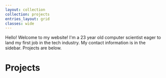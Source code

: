 ```yaml
---
layout: collection
collection: projects
entries_layout: grid
classes: wide
---
```

Hello! Welcome to my website! I'm a 23 year old computer scientist eager to land my first job in the tech industry. My contact information is in the sidebar. Projects are below.

# Projects 
